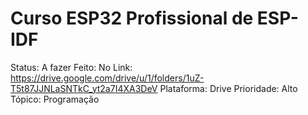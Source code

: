 # Curso ESP32 Profissional de ESP-IDF

Status: A fazer
Feito: No
Link: https://drive.google.com/drive/u/1/folders/1uZ-T5t87JJNLaSNTkC_yt2a7I4XA3DeV
Plataforma: Drive
Prioridade: Alto
Tópico: Programação